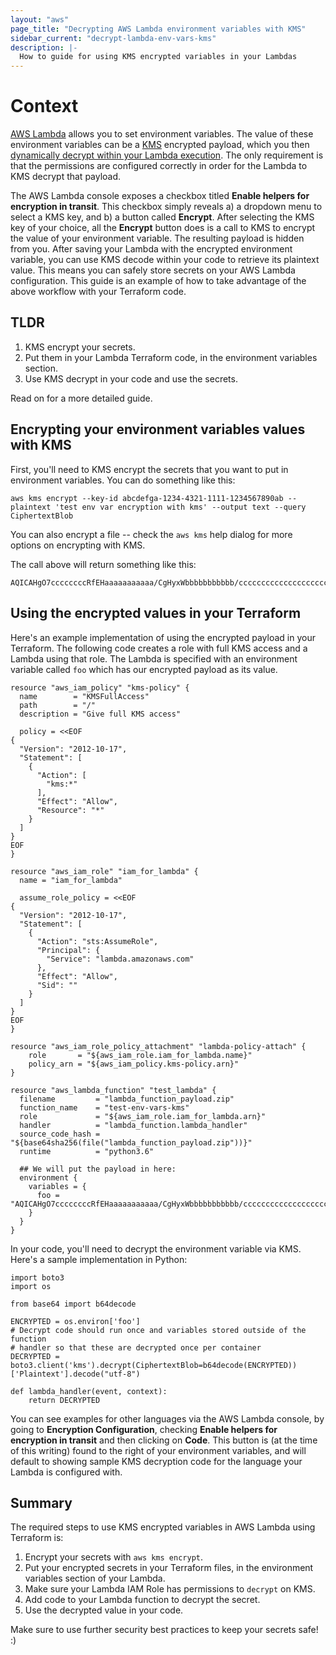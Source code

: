 ```yaml
---
layout: "aws"
page_title: "Decrypting AWS Lambda environment variables with KMS"
sidebar_current: "decrypt-lambda-env-vars-kms"
description: |-
  How to guide for using KMS encrypted variables in your Lambdas
---
```


# Context

[AWS Lambda](https://aws.amazon.com/lambda/) allows you to set environment variables. The value of these environment variables can be a [KMS](https://aws.amazon.com/kms/) encrypted payload, which you then [dynamically decrypt within your Lambda execution](https://docs.aws.amazon.com/lambda/latest/dg/tutorial-env_console.html). The only requirement is that the permissions are configured correctly in order for the Lambda to KMS decrypt that payload.

The AWS Lambda console exposes a checkbox titled **Enable helpers for encryption in transit**. This checkbox simply reveals a) a dropdown menu to select a KMS key, and b) a button called **Encrypt**. After selecting the KMS key of your choice, all the **Encrypt** button does is a call to KMS to encrypt the value of your environment variable. The resulting payload is hidden from you. After saving your Lambda with the encrypted environment variable, you can use KMS decode within your code to retrieve its plaintext value. This means you can safely store secrets on your AWS Lambda configuration. This guide is an example of how to take advantage of the above workflow with your Terraform code.
 
## TLDR

1) KMS encrypt your secrets.
2) Put them in your Lambda Terraform code, in the environment variables section.
3) Use KMS decrypt in your code and use the secrets.

Read on for a more detailed guide.

## Encrypting your environment variables values with KMS

First, you'll need to KMS encrypt the secrets that you want to put in environment variables. You can do something like this:

```
aws kms encrypt --key-id abcdefga-1234-4321-1111-1234567890ab --plaintext 'test env var encryption with kms' --output text --query CiphertextBlob
```

You can also encrypt a file -- check the `aws kms` help dialog for more options on encrypting with KMS.

The call above will return something like this:

```
AQICAHgO7ccccccccRfEHaaaaaaaaaaa/CgHyxWbbbbbbbbbbb/ccccccccccccccccccccccccccccccccG9w0BBwagbzBVVVVVgGCSqGSIb3DQEcccccccceBglghkgBZQMBBBBBM7G2BQyebrcccccccc1VH09B6AbeSSSSSvxFK5TZ61ccccccccC2HDVHDDDDDWCuPiwcCBLLLLdVO9E97cccccccc==
```

## Using the encrypted values in your Terraform

Here's an example implementation of using the encrypted payload in your Terraform. The following code creates a role with full KMS access and a Lambda using that role. The Lambda is specified with an environment variable called `foo` which has our encrypted payload as its value.

```
resource "aws_iam_policy" "kms-policy" {
  name        = "KMSFullAccess"
  path        = "/"
  description = "Give full KMS access"

  policy = <<EOF
{
  "Version": "2012-10-17",
  "Statement": [
    {
      "Action": [
        "kms:*"
      ],
      "Effect": "Allow",
      "Resource": "*"
    }
  ]
}
EOF
}

resource "aws_iam_role" "iam_for_lambda" {
  name = "iam_for_lambda"

  assume_role_policy = <<EOF
{
  "Version": "2012-10-17",
  "Statement": [
    {
      "Action": "sts:AssumeRole",
      "Principal": {
        "Service": "lambda.amazonaws.com"
      },
      "Effect": "Allow",
      "Sid": ""
    }
  ]
}
EOF
}

resource "aws_iam_role_policy_attachment" "lambda-policy-attach" {
    role       = "${aws_iam_role.iam_for_lambda.name}"
    policy_arn = "${aws_iam_policy.kms-policy.arn}"
}

resource "aws_lambda_function" "test_lambda" {
  filename         = "lambda_function_payload.zip"
  function_name    = "test-env-vars-kms"
  role             = "${aws_iam_role.iam_for_lambda.arn}"
  handler          = "lambda_function.lambda_handler"
  source_code_hash = "${base64sha256(file("lambda_function_payload.zip"))}"
  runtime          = "python3.6"

  ## We will put the payload in here:
  environment {
    variables = {
      foo = "AQICAHgO7ccccccccRfEHaaaaaaaaaaa/CgHyxWbbbbbbbbbbb/ccccccccccccccccccccccccccccccccG9w0BBwagbzBVVVVVgGCSqGSIb3DQEcccccccceBglghkgBZQMBBBBBM7G2BQyebrcccccccc1VH09B6AbeSSSSSvxFK5TZ61ccccccccC2HDVHDDDDDWCuPiwcCBLLLLdVO9E97cccccccc=="
    }
  }
}
```

In your code, you'll need to decrypt the environment variable via KMS. Here's a sample implementation in Python:

```
import boto3
import os

from base64 import b64decode

ENCRYPTED = os.environ['foo']
# Decrypt code should run once and variables stored outside of the function
# handler so that these are decrypted once per container
DECRYPTED = boto3.client('kms').decrypt(CiphertextBlob=b64decode(ENCRYPTED))['Plaintext'].decode("utf-8")

def lambda_handler(event, context):
    return DECRYPTED 
```

You can see examples for other languages via the AWS Lambda console, by going to **Encryption Configuration**, checking **Enable helpers for encryption in transit** and then clicking on **Code**. This button is (at the time of this writing) found to the right of your environment variables, and will default to showing sample KMS decryption code for the language your Lambda is configured with.

## Summary

The required steps to use KMS encrypted variables in AWS Lambda using Terraform is:

1) Encrypt your secrets with `aws kms encrypt`.
2) Put your encrypted secrets in your Terraform files, in the environment variables section of your Lambda.
3) Make sure your Lambda IAM Role has permissions to `decrypt` on KMS.
4) Add code to your Lambda function to decrypt the secret.
5) Use the decrypted value in your code.

Make sure to use further security best practices to keep your secrets safe! :)


